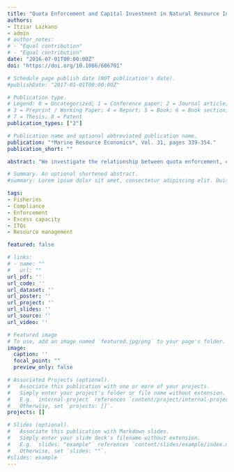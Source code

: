 ```yaml
---
title: "Quota Enforcement and Capital Investment in Natural Resource Industries"
authors:
- Itziar Lazkano
- admin
# author_notes:
# - "Equal contribution"
# - "Equal contribution"
date: "2016-07-01T00:00:00Z"
doi: "https://doi.org/10.1086/686701"

# Schedule page publish date (NOT publication's date).
#publishDate: "2017-01-01T00:00:00Z"

# Publication type.
# Legend: 0 = Uncategorized; 1 = Conference paper; 2 = Journal article;
# 3 = Preprint / Working Paper; 4 = Report; 5 = Book; 6 = Book section;
# 7 = Thesis; 8 = Patent
publication_types: ["2"]

# Publication name and optional abbreviated publication name.
publication: "*Marine Resource Economics*, Vol. 31, pages 339-354."
publication_short: ""

abstract: "We investigate the relationship between quota enforcement, compliance, and capital accumulation in ITQ regulated fisheries. Overextraction and overcapacity represent two of the main fisheries management challenges, and we aim to model and analyze the two jointly. In a stylized resource model, quota violating and complying firms invest in capital, buy quotas, and choose their harvest. We show that in the short run, more capacity increases illegal extraction, while a well-functioning quota market partially alleviates this effect. We also show how tougher enforcement yields a double benefit by directly improving compliance and indirectly reducing incentives to invest in capacity, which improves future compliance. Our analysis thus contributes to the literature on market-based management of renewable resources."

# Summary. An optional shortened abstract.
#summary: Lorem ipsum dolor sit amet, consectetur adipiscing elit. Duis posuere tellus ac convallis placerat. Proin tincidunt magna sed ex sollicitudin condimentum.

tags:
- Fisheries
- Compliance
- Enforcement
- Excess capacity
- ITQs
- Resource management

featured: false

# links:
# - name: ""
#   url: ""
url_pdf: ''
url_code: ''
url_dataset: ''
url_poster: ''
url_project: ''
url_slides: ''
url_source: ''
url_video: ''

# Featured image
# To use, add an image named `featured.jpg/png` to your page's folder. 
image:
  caption: ''
  focal_point: ""
  preview_only: false

# Associated Projects (optional).
#   Associate this publication with one or more of your projects.
#   Simply enter your project's folder or file name without extension.
#   E.g. `internal-project` references `content/project/internal-project/index.md`.
#   Otherwise, set `projects: []`.
projects: []

# Slides (optional).
#   Associate this publication with Markdown slides.
#   Simply enter your slide deck's filename without extension.
#   E.g. `slides: "example"` references `content/slides/example/index.md`.
#   Otherwise, set `slides: ""`.
#slides: example
---
```


